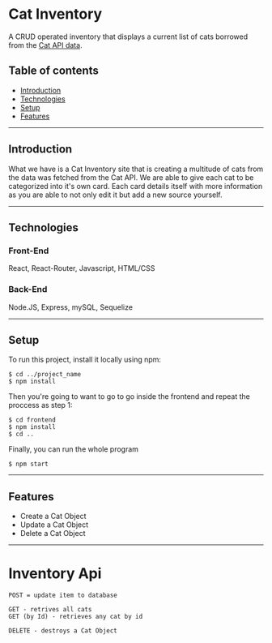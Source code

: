 # Cat Inventory 
A CRUD operated inventory that displays a current list of cats borrowed from the [Cat API data](https://thecatapi.com/). 




## Table of contents

- [Introduction](#introduction)
- [Technologies](#technologies)
- [Setup](#setup)
- [Features](#features)


---

## Introduction

What we have is a Cat Inventory site that is creating a multitude of cats from the data was fetched from the Cat API. We are able to give each cat to be categorized into it's own card. Each card details itself with more information as you are able to not only edit it but add a new source yourself.



---

## Technologies

### Front-End
React, React-Router, Javascript, HTML/CSS

### Back-End
Node.JS, Express, mySQL, Sequelize

---

## Setup

To run this project, install it locally using npm:

```
$ cd ../project_name
$ npm install
```
Then you're going to want to go to go inside the frontend and repeat the proccess as step 1:

```
$ cd frontend
$ npm install
$ cd ..
```
Finally, you can run the whole program

```
$ npm start
```

---

## Features

- Create a Cat Object
- Update a Cat Object
- Delete a Cat Object

---

# Inventory Api

```
POST = update item to database
```

```
GET - retrives all cats
GET (by Id) - retrieves any cat by id
```

```
DELETE - destroys a Cat Object
```

